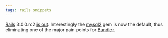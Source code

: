 ```yaml
---
tags: rails snippets
---
```


[Rails](/wiki/Rails) 3.0.0.rc2 [is out](http://weblog.rubyonrails.org/2010/8/24/rails-3-0-release-candidate-2). Interestingly the [mysql2](/wiki/mysql2) gem is now the default, thus eliminating one of the major pain points for [Bundler](/wiki/Bundler).
